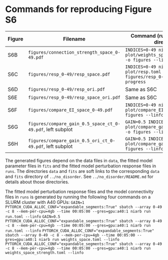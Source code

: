 # Commands for reproducing Figure S6
| Figure | Filename | Command (run in the current directory) |
|--------|----------| -------------------------------------- |
| S6B | `figures/connection_strength_space_0-49.pdf` | `INDICES=0-49 niarb plot plot/weights_space_strength.toml -o figures --linfo --progress` |
| S6C | `figures/resp_0-49/resp_space.pdf` | `INDICES=0-49 niarb plot plot/resp.toml -o figures/resp_0-49 --linfo --progress` |
| S6D | `figures/resp_0-49/resp_ori.pdf` | Same as S6C |
| S6E | `figures/resp_0-49/resp_space_ori.pdf` | Same as S6C |
| S6F | `figures/compare_EI_space_0-49.pdf` | `INDICES=0-49 niarb plot plot/compare_EI_space.toml -o figures --linfo --progress` |
| S6G | `figures/compare_gain_0.5_space_ct_0-49.pdf`, left subplot | `GAIN=0.5 INDICES=0-49 niarb plot plot/compare_gain_space_ct.toml -o figures --linfo --progress` |
| S6H | `figures/compare_gain_0.5_ori_ct_0-49.pdf`, left subplot | `GAIN=0.5 INDICES=0-49 niarb plot plot/compare_gain_ori_ct.toml -o figures --linfo --progress` |

The generated figures depend on the data files in `data`, the fitted model parameter files in `fits` and the fitted model perturbation response files in `runs`. The directories `data` and `fits` are soft links to the corresponding `data` and `fits` directory of `../no_disorder`. See `../no_disorder/README.md` for details about those directories.

The fitted model perturbation response files and the model connectivity files in `runs` is generated by running the following four commands on a SLURM cluster with A40 GPUs:
`GAIN=1 PYTORCH_CUDA_ALLOC_CONF="expandable_segments:True" sbatch --array 0-49 -c 8 --mem-per-cpu=4gb --time 00:05:00 --gres=gpu:a40:1 niarb run run.toml --linfo`
`GAIN=0.5 PYTORCH_CUDA_ALLOC_CONF="expandable_segments:True" sbatch --array 0-49 -c 8 --mem-per-cpu=4gb --time 00:05:00 --gres=gpu:a40:1 niarb run run.toml --linfo`
`PYTORCH_CUDA_ALLOC_CONF="expandable_segments:True" sbatch --array 0-49 -c 8 --mem-per-cpu=4gb --time 00:05:00 --gres=gpu:a40:1 niarb run weights_space.toml --linfo`
`PYTORCH_CUDA_ALLOC_CONF="expandable_segments:True" sbatch --array 0-49 -c 8 --mem-per-cpu=4gb --time 00:05:00 --gres=gpu:a40:1 niarb run weights_space_strength.toml --linfo`

